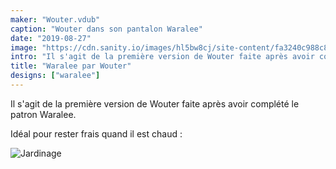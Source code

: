 ```yaml
---
maker: "Wouter.vdub"
caption: "Wouter dans son pantalon Waralee"
date: "2019-08-27"
image: "https://cdn.sanity.io/images/hl5bw8cj/site-content/fa3240c988c8399cbde1cd248901e0596f749a1d-500x792.jpg"
intro: "Il s'agit de la première version de Wouter faite après avoir complété le patron Waralee."
title: "Waralee par Wouter"
designs: ["waralee"]
---
```


Il s'agit de la première version de Wouter faite après avoir complété le patron Waralee.

Idéal pour rester frais quand il est chaud :

![Jardinage](https://posts.freesewing.org/uploads/waralee_by_wouter_waralee2_5391f3d653.jpg "Jardinage")
